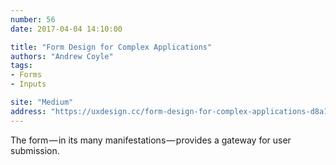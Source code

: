 ```yaml
---
number: 56
date: 2017-04-04 14:10:00

title: "Form Design for Complex Applications"
authors: "Andrew Coyle"
tags:
- Forms
- Inputs

site: "Medium"
address: "https://uxdesign.cc/form-design-for-complex-applications-d8a1d025eba6"
---
```


The form — in its many manifestations — provides a gateway for user submission.
